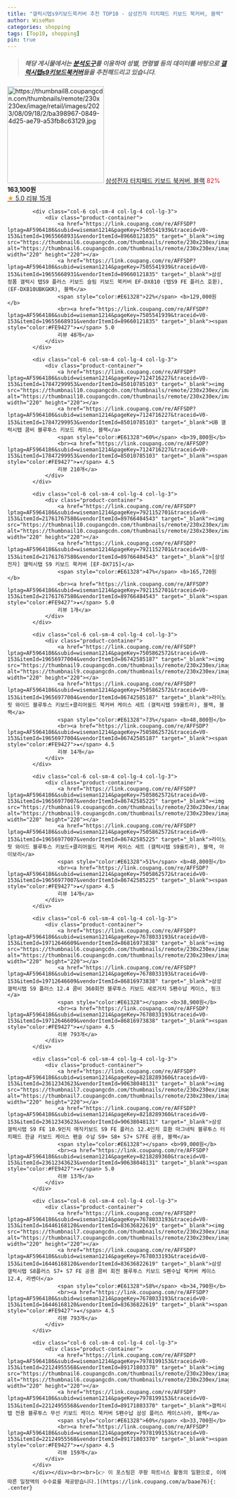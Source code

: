 ```yaml
---
title: "갤럭시탭s9키보드북커버 추천 TOP10 - 삼성전자 터치패드 키보드 북커버, 블랙"
author: WiseMan
categories: shopping
tags: [Top10, shopping]
pin: true
---
```


> ##### 해당 게시물에서는 [**분석도구**](https://itemscout.io/)를 이용하여 **성별**, **연령별** 등의 데이터를 바탕으로 [**갤럭시탭s9키보드북커버**](https://link.coupang.com/a/baae76)들을 추천해드리고 있습니다.
<div class="container"><div class="row">
            <div class="col-6 col-sm-4 col-lg-4 col-lg-3">
                <div class="product-container">
                    <a href="https://link.coupang.com/re/AFFSDP?lptag=AF5964186&subid=wiseman1214&pageKey=7521419373&traceid=V0-153&itemId=19727639052&vendorItemId=86831648185" target="_blank"><img src="https://thumbnail8.coupangcdn.com/thumbnails/remote/230x230ex/image/retail/images/2023/08/09/18/2/ba398967-0849-4d25-ae79-a53fb8c63129.jpg" alt="https://thumbnail8.coupangcdn.com/thumbnails/remote/230x230ex/image/retail/images/2023/08/09/18/2/ba398967-0849-4d25-ae79-a53fb8c63129.jpg" width="220" height="220"></a>
                    <a href="https://link.coupang.com/re/AFFSDP?lptag=AF5964186&subid=wiseman1214&pageKey=7521419373&traceid=V0-153&itemId=19727639052&vendorItemId=86831648185" target="_blank">삼성전자 터치패드 키보드 북커버, 블랙</a>
                    <span style="color:#E61328">82%</span> <b>163,100원</b>
                    <br><a href="https://link.coupang.com/re/AFFSDP?lptag=AF5964186&subid=wiseman1214&pageKey=7521419373&traceid=V0-153&itemId=19727639052&vendorItemId=86831648185" target="_blank"><span style="color:#FE9427">★</span> 5.0
                    리뷰 15개</a>
                </div>
            </div>
            
            <div class="col-6 col-sm-4 col-lg-4 col-lg-3">
                <div class="product-container">
                    <a href="https://link.coupang.com/re/AFFSDP?lptag=AF5964186&subid=wiseman1214&pageKey=7505541939&traceid=V0-153&itemId=19655668931&vendorItemId=89660121835" target="_blank"><img src="https://thumbnail6.coupangcdn.com/thumbnails/remote/230x230ex/image/vendor_inventory/a16e/81c6b67b30e9c70ae546e4c441f1edd97e2b7da5e15a343282d32425121f.jpg" alt="https://thumbnail6.coupangcdn.com/thumbnails/remote/230x230ex/image/vendor_inventory/a16e/81c6b67b30e9c70ae546e4c441f1edd97e2b7da5e15a343282d32425121f.jpg" width="220" height="220"></a>
                    <a href="https://link.coupang.com/re/AFFSDP?lptag=AF5964186&subid=wiseman1214&pageKey=7505541939&traceid=V0-153&itemId=19655668931&vendorItemId=89660121835" target="_blank">삼성 정품 갤럭시 탭S9 플러스 키보드 슬림 키보드 북커버 EF-DX810 (탭S9 FE 플러스 호환), (EF-DX810UBKGKR), 블랙</a>
                    <span style="color:#E61328">22%</span> <b>129,000원</b>
                    <br><a href="https://link.coupang.com/re/AFFSDP?lptag=AF5964186&subid=wiseman1214&pageKey=7505541939&traceid=V0-153&itemId=19655668931&vendorItemId=89660121835" target="_blank"><span style="color:#FE9427">★</span> 5.0
                    리뷰 48개</a>
                </div>
            </div>
            
            <div class="col-6 col-sm-4 col-lg-4 col-lg-3">
                <div class="product-container">
                    <a href="https://link.coupang.com/re/AFFSDP?lptag=AF5964186&subid=wiseman1214&pageKey=7124716227&traceid=V0-153&itemId=17847299953&vendorItemId=85010785103" target="_blank"><img src="https://thumbnail10.coupangcdn.com/thumbnails/remote/230x230ex/image/vendor_inventory/6724/96aa810f77a8c5dc73630c763956b9390a750ee5ea8b7a4b0d4cac3cdcf4.jpg" alt="https://thumbnail10.coupangcdn.com/thumbnails/remote/230x230ex/image/vendor_inventory/6724/96aa810f77a8c5dc73630c763956b9390a750ee5ea8b7a4b0d4cac3cdcf4.jpg" width="220" height="220"></a>
                    <a href="https://link.coupang.com/re/AFFSDP?lptag=AF5964186&subid=wiseman1214&pageKey=7124716227&traceid=V0-153&itemId=17847299953&vendorItemId=85010785103" target="_blank">UB 갤럭시탭 콤비 블루투스 키보드 케이스, 블랙</a>
                    <span style="color:#E61328">60%</span> <b>39,800원</b>
                    <br><a href="https://link.coupang.com/re/AFFSDP?lptag=AF5964186&subid=wiseman1214&pageKey=7124716227&traceid=V0-153&itemId=17847299953&vendorItemId=85010785103" target="_blank"><span style="color:#FE9427">★</span> 4.5
                    리뷰 210개</a>
                </div>
            </div>
            
            <div class="col-6 col-sm-4 col-lg-4 col-lg-3">
                <div class="product-container">
                    <a href="https://link.coupang.com/re/AFFSDP?lptag=AF5964186&subid=wiseman1214&pageKey=7921152701&traceid=V0-153&itemId=21761767580&vendorItemId=89766484543" target="_blank"><img src="https://thumbnail10.coupangcdn.com/thumbnails/remote/230x230ex/image/vendor_inventory/4b7a/47d50fb1a70b89fc3c564bfe4e752cca41cab888f015ef267b2cef5b9fe4.jpg" alt="https://thumbnail10.coupangcdn.com/thumbnails/remote/230x230ex/image/vendor_inventory/4b7a/47d50fb1a70b89fc3c564bfe4e752cca41cab888f015ef267b2cef5b9fe4.jpg" width="220" height="220"></a>
                    <a href="https://link.coupang.com/re/AFFSDP?lptag=AF5964186&subid=wiseman1214&pageKey=7921152701&traceid=V0-153&itemId=21761767580&vendorItemId=89766484543" target="_blank">[삼성전자] 갤럭시탭 S9 키보드 북커버 [EF-DX715]</a>
                    <span style="color:#E61328">47%</span> <b>165,720원</b>
                    <br><a href="https://link.coupang.com/re/AFFSDP?lptag=AF5964186&subid=wiseman1214&pageKey=7921152701&traceid=V0-153&itemId=21761767580&vendorItemId=89766484543" target="_blank"><span style="color:#FE9427">★</span> 5.0
                    리뷰 1개</a>
                </div>
            </div>
            
            <div class="col-6 col-sm-4 col-lg-4 col-lg-3">
                <div class="product-container">
                    <a href="https://link.coupang.com/re/AFFSDP?lptag=AF5964186&subid=wiseman1214&pageKey=7505862572&traceid=V0-153&itemId=19656977004&vendorItemId=86742585187" target="_blank"><img src="https://thumbnail9.coupangcdn.com/thumbnails/remote/230x230ex/image/vendor_inventory/0c08/ff96b8ddd90cdd3a0e04231ead5926c01aeef7c1303705d011b911c100c8.jpg" alt="https://thumbnail9.coupangcdn.com/thumbnails/remote/230x230ex/image/vendor_inventory/0c08/ff96b8ddd90cdd3a0e04231ead5926c01aeef7c1303705d011b911c100c8.jpg" width="220" height="220"></a>
                    <a href="https://link.coupang.com/re/AFFSDP?lptag=AF5964186&subid=wiseman1214&pageKey=7505862572&traceid=V0-153&itemId=19656977004&vendorItemId=86742585187" target="_blank">라이노핏 와이드 블루투스 키보드+클리어쉴드 북커버 케이스 세트 (갤럭시탭 S9울트라), 블랙, 블랙</a>
                    <span style="color:#E61328">73%</span> <b>48,800원</b>
                    <br><a href="https://link.coupang.com/re/AFFSDP?lptag=AF5964186&subid=wiseman1214&pageKey=7505862572&traceid=V0-153&itemId=19656977004&vendorItemId=86742585187" target="_blank"><span style="color:#FE9427">★</span> 4.5
                    리뷰 14개</a>
                </div>
            </div>
            
            <div class="col-6 col-sm-4 col-lg-4 col-lg-3">
                <div class="product-container">
                    <a href="https://link.coupang.com/re/AFFSDP?lptag=AF5964186&subid=wiseman1214&pageKey=7505862572&traceid=V0-153&itemId=19656977007&vendorItemId=86742585225" target="_blank"><img src="https://thumbnail9.coupangcdn.com/thumbnails/remote/230x230ex/image/vendor_inventory/4e31/69abb81cfe23e855c2c3d06246f929737ff9ceb12a8a00cca29f2c35329e.jpg" alt="https://thumbnail9.coupangcdn.com/thumbnails/remote/230x230ex/image/vendor_inventory/4e31/69abb81cfe23e855c2c3d06246f929737ff9ceb12a8a00cca29f2c35329e.jpg" width="220" height="220"></a>
                    <a href="https://link.coupang.com/re/AFFSDP?lptag=AF5964186&subid=wiseman1214&pageKey=7505862572&traceid=V0-153&itemId=19656977007&vendorItemId=86742585225" target="_blank">라이노핏 와이드 블루투스 키보드+클리어쉴드 북커버 케이스 세트 (갤럭시탭 S9울트라), 블랙, 아이보리</a>
                    <span style="color:#E61328">51%</span> <b>48,800원</b>
                    <br><a href="https://link.coupang.com/re/AFFSDP?lptag=AF5964186&subid=wiseman1214&pageKey=7505862572&traceid=V0-153&itemId=19656977007&vendorItemId=86742585225" target="_blank"><span style="color:#FE9427">★</span> 4.5
                    리뷰 14개</a>
                </div>
            </div>
            
            <div class="col-6 col-sm-4 col-lg-4 col-lg-3">
                <div class="product-container">
                    <a href="https://link.coupang.com/re/AFFSDP?lptag=AF5964186&subid=wiseman1214&pageKey=7678033193&traceid=V0-153&itemId=19712646609&vendorItemId=86816973838" target="_blank"><img src="https://thumbnail6.coupangcdn.com/thumbnails/remote/230x230ex/image/vendor_inventory/a744/3eb691487ede34ec04d4715a464e0ee1f43f76e37c6eb003976a85ab94e2.jpg" alt="https://thumbnail6.coupangcdn.com/thumbnails/remote/230x230ex/image/vendor_inventory/a744/3eb691487ede34ec04d4715a464e0ee1f43f76e37c6eb003976a85ab94e2.jpg" width="220" height="220"></a>
                    <a href="https://link.coupang.com/re/AFFSDP?lptag=AF5964186&subid=wiseman1214&pageKey=7678033193&traceid=V0-153&itemId=19712646609&vendorItemId=86816973838" target="_blank">삼성 갤럭시탭 S9 플러스 12.4 콤비 360회전 블루투스 키보드 세로거치 S펜수납 케이스, 핑크</a>
                    <span style="color:#E61328"></span> <b>38,900원</b>
                    <br><a href="https://link.coupang.com/re/AFFSDP?lptag=AF5964186&subid=wiseman1214&pageKey=7678033193&traceid=V0-153&itemId=19712646609&vendorItemId=86816973838" target="_blank"><span style="color:#FE9427">★</span> 4.5
                    리뷰 793개</a>
                </div>
            </div>
            
            <div class="col-6 col-sm-4 col-lg-4 col-lg-3">
                <div class="product-container">
                    <a href="https://link.coupang.com/re/AFFSDP?lptag=AF5964186&subid=wiseman1214&pageKey=8218289360&traceid=V0-153&itemId=23612343623&vendorItemId=90638048131" target="_blank"><img src="https://thumbnail7.coupangcdn.com/thumbnails/remote/230x230ex/image/vendor_inventory/d1a8/b6dbae68f8ebcaf962a717f31a71f49e512576e78b238717a16281f12e83.jpg" alt="https://thumbnail7.coupangcdn.com/thumbnails/remote/230x230ex/image/vendor_inventory/d1a8/b6dbae68f8ebcaf962a717f31a71f49e512576e78b238717a16281f12e83.jpg" width="220" height="220"></a>
                    <a href="https://link.coupang.com/re/AFFSDP?lptag=AF5964186&subid=wiseman1214&pageKey=8218289360&traceid=V0-153&itemId=23612343623&vendorItemId=90638048131" target="_blank">삼성 갤럭시탭 S9 FE 10.9인치 매직키보드 S9 FE 플러스 12.4인치 호환 마그네틱 블루투스 터치패드 한글 키보드 케이스 펜슬 수납 S9+ S8+ S7+ S7FE 공용, 블랙</a>
                    <span style="color:#E61328"></span> <b>99,000원</b>
                    <br><a href="https://link.coupang.com/re/AFFSDP?lptag=AF5964186&subid=wiseman1214&pageKey=8218289360&traceid=V0-153&itemId=23612343623&vendorItemId=90638048131" target="_blank"><span style="color:#FE9427">★</span> 5.0
                    리뷰 13개</a>
                </div>
            </div>
            
            <div class="col-6 col-sm-4 col-lg-4 col-lg-3">
                <div class="product-container">
                    <a href="https://link.coupang.com/re/AFFSDP?lptag=AF5964186&subid=wiseman1214&pageKey=7678033193&traceid=V0-153&itemId=16446168120&vendorItemId=83636822619" target="_blank"><img src="https://thumbnail7.coupangcdn.com/thumbnails/remote/230x230ex/image/vendor_inventory/0cea/fb90cd84c43c9474678e631099c66ee537561a83f63109afad03220638f6.jpg" alt="https://thumbnail7.coupangcdn.com/thumbnails/remote/230x230ex/image/vendor_inventory/0cea/fb90cd84c43c9474678e631099c66ee537561a83f63109afad03220638f6.jpg" width="220" height="220"></a>
                    <a href="https://link.coupang.com/re/AFFSDP?lptag=AF5964186&subid=wiseman1214&pageKey=7678033193&traceid=V0-153&itemId=16446168120&vendorItemId=83636822619" target="_blank">삼성 갤럭시탭 S8플러스 S7+ S7 FE 공용 콤비 회전 블루투스 키보드 S펜수납 북커버 케이스 12.4, 라벤더</a>
                    <span style="color:#E61328">58%</span> <b>34,790원</b>
                    <br><a href="https://link.coupang.com/re/AFFSDP?lptag=AF5964186&subid=wiseman1214&pageKey=7678033193&traceid=V0-153&itemId=16446168120&vendorItemId=83636822619" target="_blank"><span style="color:#FE9427">★</span> 4.5
                    리뷰 793개</a>
                </div>
            </div>
            
            <div class="col-6 col-sm-4 col-lg-4 col-lg-3">
                <div class="product-container">
                    <a href="https://link.coupang.com/re/AFFSDP?lptag=AF5964186&subid=wiseman1214&pageKey=7978199153&traceid=V0-153&itemId=22124955568&vendorItemId=89171803370" target="_blank"><img src="https://thumbnail6.coupangcdn.com/thumbnails/remote/230x230ex/image/vendor_inventory/2ae1/c86b2c3cd314c747b83a71e23d7cbc72e5ff9169a90aea0836558b38bcc9.jpg" alt="https://thumbnail6.coupangcdn.com/thumbnails/remote/230x230ex/image/vendor_inventory/2ae1/c86b2c3cd314c747b83a71e23d7cbc72e5ff9169a90aea0836558b38bcc9.jpg" width="220" height="220"></a>
                    <a href="https://link.coupang.com/re/AFFSDP?lptag=AF5964186&subid=wiseman1214&pageKey=7978199153&traceid=V0-153&itemId=22124955568&vendorItemId=89171803370" target="_blank">갤럭시탭 전용 블루투스 무선 키보드 케이스 북커버 S펜수납 삼성 플러스 케이스나라, 블랙</a>
                    <span style="color:#E61328">60%</span> <b>33,700원</b>
                    <br><a href="https://link.coupang.com/re/AFFSDP?lptag=AF5964186&subid=wiseman1214&pageKey=7978199153&traceid=V0-153&itemId=22124955568&vendorItemId=89171803370" target="_blank"><span style="color:#FE9427">★</span> 4.5
                    리뷰 159개</a>
                </div>
            </div>
            </div></div><br><br>[👉 이 포스팅은 쿠팡 파트너스 활동의 일환으로, 이에 따른 일정액의 수수료를 제공받습니다.](https://link.coupang.com/a/baae76){: .center}
